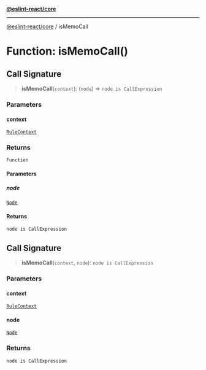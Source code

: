 [**@eslint-react/core**](../README.md)

***

[@eslint-react/core](../README.md) / isMemoCall

# Function: isMemoCall()

## Call Signature

> **isMemoCall**(`context`): (`node`) => `node is CallExpression`

### Parameters

#### context

[`RuleContext`](../-internal-/type-aliases/RuleContext.md)

### Returns

`Function`

#### Parameters

##### node

[`Node`](../-internal-/type-aliases/Node.md)

#### Returns

`node is CallExpression`

## Call Signature

> **isMemoCall**(`context`, `node`): `node is CallExpression`

### Parameters

#### context

[`RuleContext`](../-internal-/type-aliases/RuleContext.md)

#### node

[`Node`](../-internal-/type-aliases/Node.md)

### Returns

`node is CallExpression`
